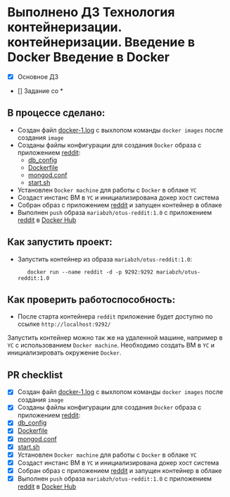 # Выполнено ДЗ Технология контейнеризации. контейнеризации. Введение в Docker Введение в Docker
 - [x] Основное ДЗ
 - [] Задание со *

## В процессе сделано:
 - Создан файл [docker-1.log](../docker-monolith/docker-1.log) с выхлопом команды `docker images` после создания `image`
 - Созданы файлы конфигурации для создания `Docker` образа с приложением [reddit](https://github.com/express42/reddit.git):
   - [db_config](../docker-monolith/db_config)
   - [Dockerfile](../docker-monolith/Dockerfile)
   - [mongod.conf](../docker-monolith/mongod.conf)
   - [start.sh](../docker-monolith/start.sh)
 - Установлен `Docker machine` для работы с `Docker` в облаке `YC`
 - Cоздаст инстанс ВМ в `YC` и инициализирована докер хост система
 - Собран образ с приложением [reddit](https://github.com/express42/reddit.git) и запущен контейнер в облаке
 - Выполнен `push` образа `mariabzh/otus-reddit:1.0` с приложением [reddit](https://github.com/express42/reddit.git) в [Docker Hub](https://hub.docker.com/)

## Как запустить проект:
- Запустить контейнер из образа `mariabzh/otus-reddit:1.0`:
  ```text
     docker run --name reddit -d -p 9292:9292 mariabzh/otus-reddit:1.0
  ```

## Как проверить работоспособность:
 - После старта контейнера `reddit` приложение будет доступно по ссылке `http://localhost:9292/` 

Запустить контейнер можно так же на удаленной машине, например в `YC` с использованием `Docker machine`.
Необходимо создать ВМ в `YC` и инициализировать окружение `Docker`. 
  
## PR checklist
 - [x] Создан файл [docker-1.log](../docker-monolith/docker-1.log) с выхлопом команды `docker images` после создания `image`
 - [x] Созданы файлы конфигурации для создания `Docker` образа с приложением [reddit](https://github.com/express42/reddit.git):
 - [x] [db_config](../docker-monolith/db_config)
 - [x] [Dockerfile](../docker-monolith/Dockerfile)
 - [x] [mongod.conf](../docker-monolith/mongod.conf)
 - [x] [start.sh](../docker-monolith/start.sh)
 - [x] Установлен `Docker machine` для работы с `Docker` в облаке `YC`
 - [x] Cоздаст инстанс ВМ в `YC` и инициализирована докер хост система
 - [x] Собран образ с приложением [reddit](https://github.com/express42/reddit.git) и запущен контейнер в облаке
 - [x] Выполнен `push` образа `mariabzh/otus-reddit:1.0` с приложением [reddit](https://github.com/express42/reddit.git) в [Docker Hub](https://hub.docker.com/)
